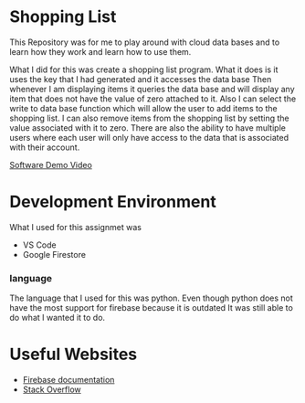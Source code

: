# Shopping List
This Repository was for me to play around with cloud data bases and to learn how they work and learn how to use them.

What I did for this was create a shopping list program. What it does
is it uses the key that I had generated and it accesses the data base
Then whenever I am displaying items it queries the data base and will
display any item that does not have the value of zero attached to it.
Also I can select the write to data base function which will allow the 
user to add items to the shopping list. I can also remove items from the 
shopping list by setting the value associated with it to zero. There are also
the ability to have multiple users where each user will only have access to the
data that is associated with their account.

[Software Demo Video](https://youtu.be/q74OmQSFKiI)

# Development Environment

What I used for this assignmet was
* VS Code
* Google Firestore

### language
The language that I used for this was python. Even though python does not have the
most support for firebase because it is outdated It was still able to do what
I wanted it to do.

# Useful Websites

* [Firebase documentation](https://firebase.google.com/docs/firestore)
* [Stack Overflow](https://stackoverflow.com)